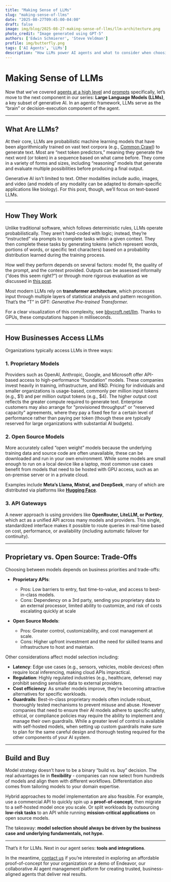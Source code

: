 ```yaml
---
title: "Making Sense of LLMs"
slug: "making-sense-of-llms"
date: "2025-08-27T09:45:00-04:00"
draft: false
image: img/blog/2025-08-27-making-sense-of-llms/llm-architecture.png
photo_credit: "Image generated using GPT-5"
authors: ['Edwin Schmierer', 'Steve Veldman']
profile: img/butterfly.png
tags: ['AI Agents', 'LLMs']
description: "How LLMs power AI agents and what to consider when choosing the right approach."
---
```

# Making Sense of LLMs

Now that we’ve covered [agents at a high level](https://rotational.io/blog/ai-agents-defined/) and [prompts](https://rotational.io/tags/prompt-engineering/) specifically, let’s move to the next component in our series: **Large Language Models (LLMs)**, a key subset of generative AI. In an agentic framework, LLMs serve as the “brain” or decision-execution component of the agent.  

---

## What Are LLMs?  
At their core, LLMs are probabilistic machine learning models that have been algorithmically trained on vast text corpora (e.g., [Common Crawl](https://commoncrawl.org/)) to generate text. Most are “next token predictors,” meaning they generate the next word (or token) in a sequence based on what came before. They come in a variety of forms and sizes, including “reasoning” models that generate and evaluate multiple possibilities before producing a final output.  

Generative AI isn’t limited to text. Other modalities include audio, images, and video (and models of any modality can be adapted to domain-specific applications like biology). For this post, though, we’ll focus on text-based LLMs.  

---

## How They Work  
Unlike traditional software, which follows deterministic rules, LLMs operate probabilistically. They aren’t hard-coded with logic; instead, they’re “instructed” via prompts to complete tasks within a given context. They then complete these tasks by generating tokens (which represent words, portions of words, or specific text characters) based on a probability distribution learned during the training process.  

How well they perform depends on several factors: model fit, the quality of the prompt, and the context provided. Outputs can be assessed informally (“does this seem right?”) or through more rigorous evaluation as we discussed in [this post](https://rotational.io/blog/pick-the-best-ai/).  

Most modern LLMs rely on **transformer architecture**, which processes input through multiple layers of statistical analysis and pattern recognition. That’s the “T” in GPT: *Generative Pre-trained Transformer.*  

For a clear visualization of this complexity, see [bbycroft.net/llm](https://bbycroft.net/llm). Thanks to GPUs, these computations happen in milliseconds.  

---

## How Businesses Access LLMs  
Organizations typically access LLMs in three ways:  

### 1. Proprietary Models  
Providers such as OpenAI, Anthropic, Google, and Microsoft offer API-based access to high-performance “foundation” models. These companies invest heavily in training, infrastructure, and R&D. Pricing for individuals and smaller organizations is usage-based, commonly per million input tokens (e.g., $1) and per million output tokens (e.g., $4). The higher output cost reflects the greater compute required to generate text. Enterprise customers may also arrange for "provisioned throughput" or "reserved capacity" agreements, where they pay a fixed fee for a certain level of performance rather than paying per token (though these are typically reserved for large organizations with substantial AI budgets).  

### 2. Open Source Models  
More accurately called “open weight” models because the underlying training data and source code are often unavailable, these can be downloaded and run in your own environment. While some models are small enough to run on a local device like a laptop, most common use cases benefit from models that need to be hosted with GPU access, such as an on-premise server or in a private cloud. 

Examples include **Meta’s Llama, Mistral, and DeepSeek**, many of which are distributed via platforms like [**Hugging Face**](https://huggingface.co/).

### 3. API Gateways  
A newer approach is using providers like **OpenRouter, LiteLLM, or Portkey**, which act as a unified API across many models and providers. This single, standardized interface makes it possible to route queries in real-time based on cost, performance, or availability (including automatic failover for continuity).  

---

## Proprietary vs. Open Source: Trade-Offs  
Choosing between models depends on business priorities and trade-offs:  

- **Proprietary APIs**: 
  - Pros: Low barriers to entry, fast time-to-value, and access to best-in-class models.  
  - Cons: Dependency on a 3rd party, sending you proprietary data to an external processor, limited ability to customize, and risk of costs escalating quickly at scale

- **Open Source Models**: 
  - Pros: Greater control, customizability, and cost management at scale.
  - Cons: Higher upfront investment and the need for skilled teams and infrastructure to host and maintain.  

Other considerations affect model selection including:  
- **Latency**: Edge use cases (e.g., sensors, vehicles, mobile devices) often require local inferencing, making cloud APIs impractical.  
- **Regulation**: Highly regulated industries (e.g., healthcare, defense) may prohibit sending sensitive data to external providers.  
- **Cost efficiency**: As smaller models improve, they’re becoming attractive alternatives for specific workloads.
- **Guardrails**: Best-in-class proprietary models often include robust, thoroughly tested mechanisms to prevent misuse and abuse. However companies that need to ensure their AI models adhere to specific safety, ethical, or compliance policies may require the ability to implement and manage their own guardrails. While a greater level of control is available with self-hosted models, when setting up custom guardrails make sure to plan for the same careful design and thorough testing required for the other components of your AI system.

---

## Build **and** Buy  
Model strategy doesn’t have to be a binary “build vs. buy” decision. The real advantages lie in **flexibility** - companies can now select from hundreds of models and align them with different workflows. Differentiation also comes from tailoring models to your domain expertise.  

Hybrid approaches to model implementation are also feasible. For example, use a commercial API to quickly spin up a **proof-of-concept**, then migrate to a self-hosted model once you scale. Or split workloads by outsourcing **low-risk tasks** to an API while running **mission-critical applications** on open source models.  

The takeaway: **model selection should always be driven by the business case and underlying fundamentals, not hype.**  

---

That’s it for LLMs. Next in our agent series: **tools and integrations**.  

In the meantime, [contact us](https://rotational.io/contact/) if you’re interested in exploring an affordable proof-of-concept for your organization or a demo of Endeavor, our collaborative AI agent management platform for creating trusted, business-aligned agents that deliver real results.
